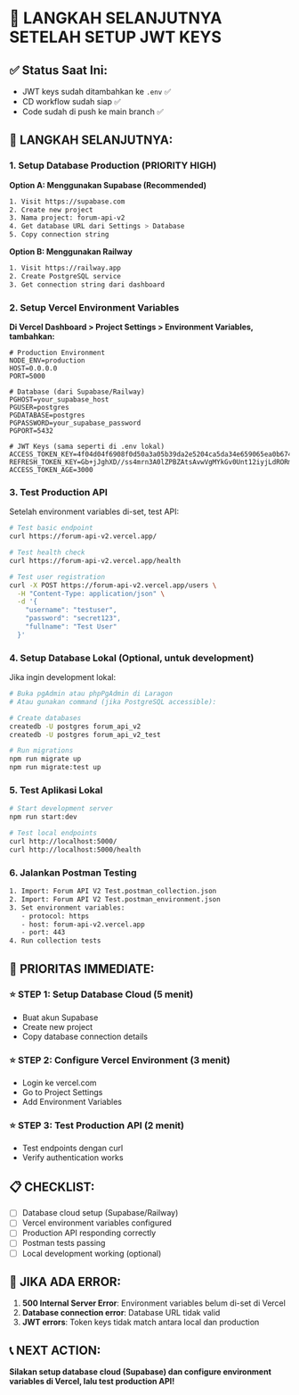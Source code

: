 # 🚀 LANGKAH SELANJUTNYA SETELAH SETUP JWT KEYS

## ✅ Status Saat Ini:
- JWT keys sudah ditambahkan ke `.env` ✅
- CD workflow sudah siap ✅
- Code sudah di push ke main branch ✅

## 🎯 LANGKAH SELANJUTNYA:

### 1. Setup Database Production (PRIORITY HIGH)

**Option A: Menggunakan Supabase (Recommended)**
```bash
1. Visit https://supabase.com
2. Create new project
3. Nama project: forum-api-v2
4. Get database URL dari Settings > Database
5. Copy connection string
```

**Option B: Menggunakan Railway**
```bash
1. Visit https://railway.app
2. Create PostgreSQL service
3. Get connection string dari dashboard
```

### 2. Setup Vercel Environment Variables

**Di Vercel Dashboard > Project Settings > Environment Variables, tambahkan:**

```env
# Production Environment
NODE_ENV=production
HOST=0.0.0.0
PORT=5000

# Database (dari Supabase/Railway)
PGHOST=your_supabase_host
PGUSER=postgres
PGDATABASE=postgres
PGPASSWORD=your_supabase_password
PGPORT=5432

# JWT Keys (sama seperti di .env lokal)
ACCESS_TOKEN_KEY=4f04d04f6908f0d50a3a05b39da2e5204ca5da34e659065ea0b674de9b5980572e992807195550160f38580d6197d8623a6ed98ef6f0fbc4b24d63b9d830604f
REFRESH_TOKEN_KEY=Gb+jJghXD//ss4mrn3A0lZPBZAtsAvwVgMYkGv0Unt12iyjLdRORmxmXtEI9AYOaZDL7xlBrs/cqohDazJFJNA==
ACCESS_TOKEN_AGE=3000
```

### 3. Test Production API

Setelah environment variables di-set, test API:

```bash
# Test basic endpoint
curl https://forum-api-v2.vercel.app/

# Test health check
curl https://forum-api-v2.vercel.app/health

# Test user registration
curl -X POST https://forum-api-v2.vercel.app/users \
  -H "Content-Type: application/json" \
  -d '{
    "username": "testuser",
    "password": "secret123",
    "fullname": "Test User"
  }'
```

### 4. Setup Database Lokal (Optional, untuk development)

Jika ingin development lokal:

```bash
# Buka pgAdmin atau phpPgAdmin di Laragon
# Atau gunakan command (jika PostgreSQL accessible):

# Create databases
createdb -U postgres forum_api_v2
createdb -U postgres forum_api_v2_test

# Run migrations
npm run migrate up
npm run migrate:test up
```

### 5. Test Aplikasi Lokal

```bash
# Start development server
npm run start:dev

# Test local endpoints
curl http://localhost:5000/
curl http://localhost:5000/health
```

### 6. Jalankan Postman Testing

```bash
1. Import: Forum API V2 Test.postman_collection.json
2. Import: Forum API V2 Test.postman_environment.json
3. Set environment variables:
   - protocol: https
   - host: forum-api-v2.vercel.app
   - port: 443
4. Run collection tests
```

## 🎯 PRIORITAS IMMEDIATE:

### ⭐ **STEP 1: Setup Database Cloud (5 menit)**
- Buat akun Supabase
- Create new project
- Copy database connection details

### ⭐ **STEP 2: Configure Vercel Environment (3 menit)**
- Login ke vercel.com
- Go to Project Settings
- Add Environment Variables

### ⭐ **STEP 3: Test Production API (2 menit)**
- Test endpoints dengan curl
- Verify authentication works

## 📋 CHECKLIST:

- [ ] Database cloud setup (Supabase/Railway)
- [ ] Vercel environment variables configured  
- [ ] Production API responding correctly
- [ ] Postman tests passing
- [ ] Local development working (optional)

## 🚨 JIKA ADA ERROR:

1. **500 Internal Server Error**: Environment variables belum di-set di Vercel
2. **Database connection error**: Database URL tidak valid
3. **JWT errors**: Token keys tidak match antara local dan production

## 📞 NEXT ACTION:

**Silakan setup database cloud (Supabase) dan configure environment variables di Vercel, lalu test production API!**
